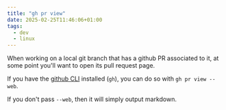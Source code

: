 ```yaml
---
title: "gh pr view"
date: 2025-02-25T11:46:06+01:00
tags:
  - dev
  - linux
---
```


When working on a local git branch that has a github PR associated to it, at
some point you'll want to open its pull request page.

If you have the [github CLI](https://cli.github.com/) installed (`gh`), you can do so with `gh pr view
--web`.

If you don't pass `--web`, then it will simply output markdown.
